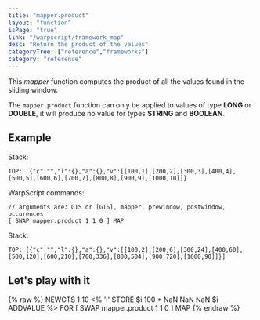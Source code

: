 ```yaml
---
title: "mapper.product"
layout: "function"
isPage: "true"
link: "/warpscript/framework_map"
desc: "Return the product of the values"
categoryTree: ["reference","frameworks"]
category: "reference"
---
```

 

This *mapper* function computes the product of all the values found in the sliding window.

The `mapper.product` function can only be applied to values of type **LONG** or **DOUBLE**, it will produce no value for types **STRING** and **BOOLEAN**.

## Example ##

Stack:

    TOP:  {"c":"","l":{},"a":{},"v":[[100,1],[200,2],[300,3],[400,4],[500,5],[600,6],[700,7],[800,8],[900,9],[1000,10]]}

WarpScript commands:

    // arguments are: GTS or [GTS], mapper, prewindow, postwindow, occurences
    [ SWAP mapper.product 1 1 0 ] MAP

Stack: 

    TOP: [{"c":"","l":{},"a":{},"v":[[100,2],[200,6],[300,24],[400,60],[500,120],[600,210],[700,336],[800,504],[900,720],[1000,90]]}]

## Let's play with it ##

{% raw %}
<warp10-warpscript-widget>NEWGTS 1 10 <% 'i' STORE $i 100 * NaN NaN NaN $i ADDVALUE %> FOR
[ SWAP mapper.product 1 1 0 ] MAP
</warp10-warpscript-widget>
{% endraw %}    

